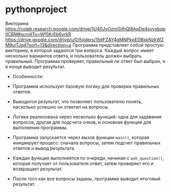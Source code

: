 # pythonproject
Викторина
https://colab.research.google.com/drive/1U40JvOzmGithQl8ApDe4svyxbqpIICBM#scrollTo=Wf5KrEb6vrkR
https://drive.google.com/drive/u/0/folders/1fdlFZAY4gMNPkpEDBxkNzkWZM9ujTJq4?sort=13&direction=a
Программа представляет собой простую викторину, в которой задаются три вопроса. Каждый вопрос имеет несколько вариантов ответа, и пользователь должен выбрать правильный. Программа проверяет, правильный ли ответ был выбран, и в конце выводит результат. 

- Особенности:
- Программа использует базовую логику для проверки правильных ответов.
- Выводится результат, что позволяет пользователю понять, насколько успешно он ответил на вопросы.
- Логика реализована через несколько функций: одна для задавания вопросов, другая для подсчета очков, и основная функция для выполнения программы.

- Программа запускается через вызов функции `main()`, которая инициирует процесс: сначала вопросы, затем подсчет правильных ответов и вывод результата.
- Каждая функция выполняется по очереди, начиная с `ask_question()`, которая получает от пользователя ответ, затем проверяет его и возвращает результат.
- После того как все вопросы заданы, программа выводит итоговый результат.
